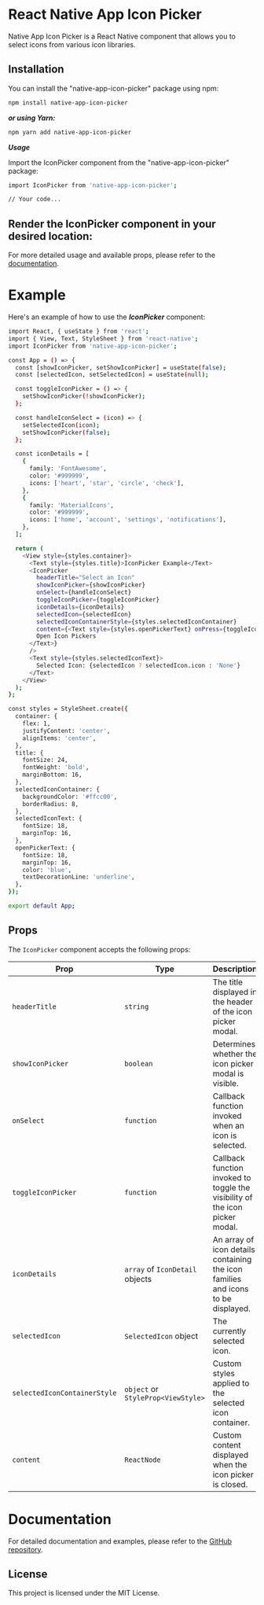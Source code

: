 # React Native App Icon Picker

Native App Icon Picker is a React Native component that allows you to select icons from various icon libraries.

## Installation

You can install the "native-app-icon-picker" package using npm:

```sh
npm install native-app-icon-picker
```


**_or using Yarn:_**

```sh
npm yarn add native-app-icon-picker
```

**_Usage_**

Import the IconPicker component from the "native-app-icon-picker" package:

```sh
import IconPicker from 'native-app-icon-picker';

// Your code...
```


## Render the IconPicker component in your desired location:

<IconPicker
  headerTitle="Select an Icon"
  showIconPicker={true}
  onSelect={handleIconSelect}
  toggleIconPicker={toggleIconPicker}
  iconDetails={iconDetails}
  selectedIcon={selectedIcon}
  selectedIconContainerStyle={selectedIconContainerStyle}
/>



For more detailed usage and available props, please refer to the [documentation](https://snack.expo.dev/@sivamani-18/react-native-app-iconpicker).

# Example

Here's an example of how to use the **_IconPicker_** component:

```sh
import React, { useState } from 'react';
import { View, Text, StyleSheet } from 'react-native';
import IconPicker from 'native-app-icon-picker';

const App = () => {
  const [showIconPicker, setShowIconPicker] = useState(false);
  const [selectedIcon, setSelectedIcon] = useState(null);

  const toggleIconPicker = () => {
    setShowIconPicker(!showIconPicker);
  };

  const handleIconSelect = (icon) => {
    setSelectedIcon(icon);
    setShowIconPicker(false);
  };

  const iconDetails = [
    {
      family: 'FontAwesome',
      color: '#999999',
      icons: ['heart', 'star', 'circle', 'check'],
    },
    {
      family: 'MaterialIcons',
      color: '#999999',
      icons: ['home', 'account', 'settings', 'notifications'],
    },
  ];

  return (
    <View style={styles.container}>
      <Text style={styles.title}>IconPicker Example</Text>
      <IconPicker
        headerTitle="Select an Icon"
        showIconPicker={showIconPicker}
        onSelect={handleIconSelect}
        toggleIconPicker={toggleIconPicker}
        iconDetails={iconDetails}
        selectedIcon={selectedIcon}
        selectedIconContainerStyle={styles.selectedIconContainer}
        content={<Text style={styles.openPickerText} onPress={toggleIconPicker}>
        Open Icon Pickers
      </Text>}
      />
      <Text style={styles.selectedIconText}>
        Selected Icon: {selectedIcon ? selectedIcon.icon : 'None'}
      </Text>
    </View>
  );
};

const styles = StyleSheet.create({
  container: {
    flex: 1,
    justifyContent: 'center',
    alignItems: 'center',
  },
  title: {
    fontSize: 24,
    fontWeight: 'bold',
    marginBottom: 16,
  },
  selectedIconContainer: {
    backgroundColor: '#ffcc00',
    borderRadius: 8,
  },
  selectedIconText: {
    fontSize: 18,
    marginTop: 16,
  },
  openPickerText: {
    fontSize: 18,
    marginTop: 16,
    color: 'blue',
    textDecorationLine: 'underline',
  },
});

export default App;
```

## Props

The `IconPicker` component accepts the following props:

| Prop                       | Type                          | Description                                                                   |
| -------------------------- | ----------------------------- | ----------------------------------------------------------------------------- |
| `headerTitle`              | `string`                      | The title displayed in the header of the icon picker modal.                    |
| `showIconPicker`           | `boolean`                     | Determines whether the icon picker modal is visible.                           |
| `onSelect`                 | `function`                    | Callback function invoked when an icon is selected.                            |
| `toggleIconPicker`         | `function`                    | Callback function invoked to toggle the visibility of the icon picker modal.   |
| `iconDetails`              | `array` of `IconDetail` objects    | An array of icon details containing the icon families and icons to be displayed.|
| `selectedIcon`             | `SelectedIcon` object           | The currently selected icon.                                                  |
| `selectedIconContainerStyle` | `object` or `StyleProp<ViewStyle>` | Custom styles applied to the selected icon container.                          |
| `content`                  | `ReactNode`                   | Custom content displayed when the icon picker is closed.                       |

# Documentation

For detailed documentation and examples, please refer to the [GitHub repository](https://github.com/sivamani-18/native-app-icon-picker).

## License

This project is licensed under the MIT License.